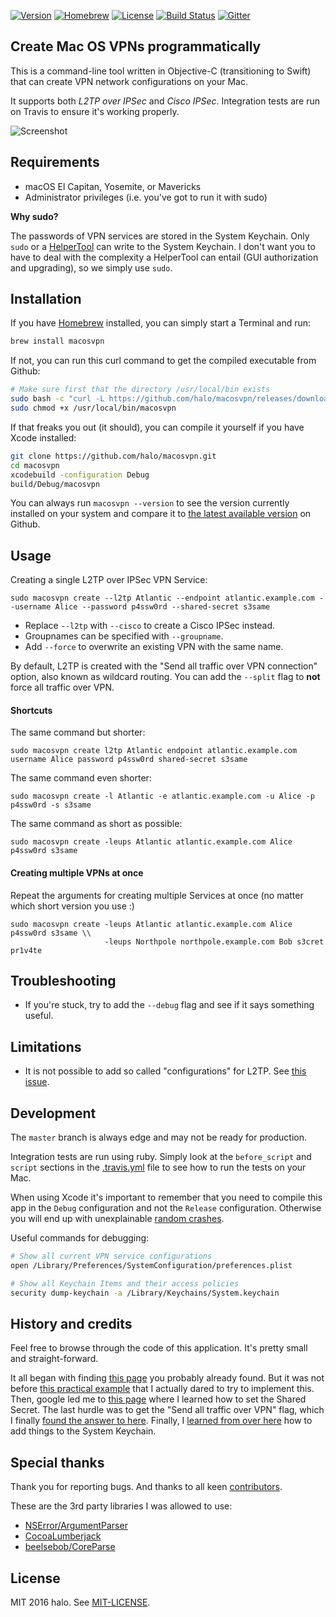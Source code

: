 [![Version](https://img.shields.io/github/tag/halo/macosvpn.svg?style=flat&label=version)](https://github.com/halo/macosvpn/releases)
[![Homebrew](https://img.shields.io/homebrew/v/macosvpn.svg?style=flat)](https://github.com/Homebrew/homebrew-core/blob/master/Formula/macosvpn.rb)
[![License](https://img.shields.io/badge/license-MIT-blue.svg?style=flat)](https://github.com/halo/macosvpn/blob/master/LICENSE.md)
[![Build Status](https://travis-ci.org/halo/macosvpn.svg?branch=master)](https://travis-ci.org/halo/macosvpn)
[![Gitter](https://badges.gitter.im/Join%20Chat.svg)](https://gitter.im/halo/macosvpn)

## Create Mac OS VPNs programmatically

This is a command-line tool written in Objective-C (transitioning to Swift) that can create VPN network configurations on your Mac.

It supports both *L2TP over IPSec* and *Cisco IPSec*.
Integration tests are run on Travis to ensure it's working properly.

![Screenshot](https://cdn.rawgit.com/halo/macosvpn/master/doc/screenshot_0.2.0-rc1.jpg)

## Requirements

* macOS El Capitan, Yosemite, or Mavericks
* Administrator privileges (i.e. you've got to run it with sudo)

**Why sudo?**

The passwords of VPN services are stored in the System Keychain.
Only `sudo` or a [HelperTool](https://developer.apple.com/library/mac/documentation/Security/Conceptual/SecureCodingGuide/Articles/AccessControl.html#//apple_ref/doc/uid/TP40002589-SW2) can write to the System Keychain.
I don't want you to have to deal with the complexity a HelperTool can entail (GUI authorization and upgrading), so we simply use `sudo`.

## Installation

If you have [Homebrew](http://brew.sh) installed, you can simply start a Terminal and run:

```bash
brew install macosvpn
```

If not, you can run this curl command to get the compiled executable from Github:

```bash
# Make sure first that the directory /usr/local/bin exists
sudo bash -c "curl -L https://github.com/halo/macosvpn/releases/download/0.2.1/macosvpn > /usr/local/bin/macosvpn"
sudo chmod +x /usr/local/bin/macosvpn
```

If that freaks you out (it should), you can compile it yourself if you have Xcode installed:

```bash
git clone https://github.com/halo/macosvpn.git
cd macosvpn
xcodebuild -configuration Debug
build/Debug/macosvpn
```

You can always run `macosvpn --version` to see the version currently installed on your system
and compare it to [the latest available version](https://github.com/halo/macosvpn/releases) on Github.

## Usage

Creating a single L2TP over IPSec VPN Service:

    sudo macosvpn create --l2tp Atlantic --endpoint atlantic.example.com --username Alice --password p4ssw0rd --shared-secret s3same

* Replace `--l2tp` with `--cisco` to create a Cisco IPSec instead.
* Groupnames can be specified with `--groupname`.
* Add `--force` to overwrite an existing VPN with the same name.

By default, L2TP is created with the "Send all traffic over VPN connection" option, also known as wildcard routing.
You can add the `--split` flag to **not** force all traffic over VPN.

#### Shortcuts

The same command but shorter:

    sudo macosvpn create l2tp Atlantic endpoint atlantic.example.com username Alice password p4ssw0rd shared-secret s3same

The same command even shorter:

    sudo macosvpn create -l Atlantic -e atlantic.example.com -u Alice -p p4ssw0rd -s s3same

The same command as short as possible:

    sudo macosvpn create -leups Atlantic atlantic.example.com Alice p4ssw0rd s3same


#### Creating multiple VPNs at once

Repeat the arguments for creating multiple Services at once (no matter which short version you use :)

    sudo macosvpn create -leups Atlantic atlantic.example.com Alice p4ssw0rd s3same \\
                         -leups Northpole northpole.example.com Bob s3cret pr1v4te

## Troubleshooting

* If you're stuck, try to add the `--debug` flag and see if it says something useful.

## Limitations

* It is not possible to add so called "configurations" for L2TP. See [this issue](https://github.com/halo/macosvpn/issues/17).

## Development

The `master` branch is always edge and may not be ready for production.

Integration tests are run using ruby. Simply look at the `before_script` and `script` sections in the [.travis.yml](https://github.com/halo/macosvpn/blob/master/.travis.yml#L6) file to see how to run the tests on your Mac.

When using Xcode it's important to remember that you need to compile this app in the `Debug` configuration and not the `Release` configuration. Otherwise you will end up with unexplainable [random crashes](https://github.com/halo/macosvpn/issues/13#issuecomment-217252496).

Useful commands for debugging:

```bash
# Show all current VPN service configurations
open /Library/Preferences/SystemConfiguration/preferences.plist
```

```bash
# Show all Keychain Items and their access policies
security dump-keychain -a /Library/Keychains/System.keychain
```

## History and credits

Feel free to browse through the code of this application.
It's pretty small and straight-forward.

It all began with finding [this page](https://lists.apple.com/archives/macnetworkprog/2011/May/msg00032.html) you probably already found.
But it was not before [this practical example](https://lists.apple.com/archives/macnetworkprog/2013/Apr/msg00016.html) that I actually dared to try to implement this.
Then, google led me to [this page](https://lists.apple.com/archives/macnetworkprog/2007/Dec/msg00045.html) where I learned how to set the Shared Secret.
The last hurdle was to get the "Send all traffic over VPN" flag, which I finally [found the answer to here](http://pastebin.com/112KEHSV).
Finally, I [learned from over here](http://stackoverflow.com/questions/24363935) how to add things to the System Keychain.

## Special thanks

Thank you for reporting bugs. And thanks to all keen [contributors](https://github.com/halo/macosvpn/graphs/contributors).

These are the 3rd party libraries I was allowed to use:

* [NSError/ArgumentParser](https://github.com/NSError/ArgumentParser)
* [CocoaLumberjack](https://github.com/CocoaLumberjack/CocoaLumberjack)
* [beelsebob/CoreParse](https://github.com/beelsebob/CoreParse)

## License

MIT 2016 halo. See [MIT-LICENSE](https://github.com/halo/macosvpn/blob/master/LICENSE.md).
